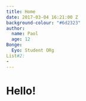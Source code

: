 ```yaml
---
title: Home
date: 2017-03-04 16:21:00 Z
background-colour: "#6d2323"
author:
  name: Paol
  age: 12
Bonge:
  Eyo: Student ORg
List#2:
- 
---
```


# Hello!